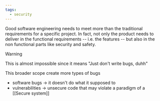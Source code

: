 ```yaml
---
tags:
  - security
---
```

Good software engineering needs to meet more than the traditional requirements for a specific project. In fact, not only the product needs to deliver in the functional requirements -- i.e. the features -- but also in the non functional parts like security and safety.

>[!warning]
>This is almost impossible since it means "Just don't write bugs, duhh"

This broader scope create more types of bugs
- software bugs $\to$ it doesn't do what it supposed to
- vulnerabilities $\to$ unsecure code that may violate a paradigm of a [[Secure system]]

